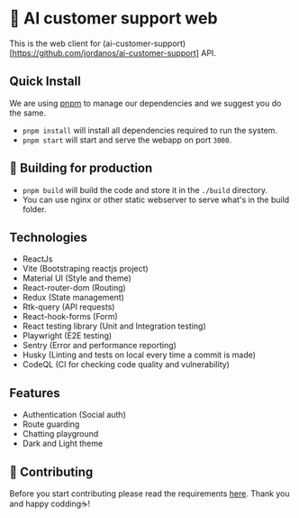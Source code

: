 # 🤖 AI customer support web

This is the web client for (ai-customer-support)[https://github.com/jordanos/ai-customer-support] API.

## Quick Install

We are using [pnpm](https://pnpm.io/) to manage our dependencies and we suggest you do the same.

- `pnpm install` will install all dependencies required to run the system.
- `pnpm start` will start and serve the webapp on port `3000`.


## 🚀 Building for production

- `pnpm build` will build the code and store it in the `./build` directory.
- You can use nginx or other static webserver to serve what's in the build folder.

## Technologies
- ReactJs
- Vite (Bootstraping reactjs project)
- Material UI (Style and theme)
- React-router-dom (Routing)
- Redux (State management)
- Rtk-query (API requests)
- React-hook-forms (Form)
- React testing library (Unit and Integration testing)
- Playwright (E2E testing)
- Sentry (Error and performance reporting)
- Husky (Linting and tests on local every time a commit is made)
- CodeQL (CI for checking code quality and vulnerability)

## Features
- Authentication (Social auth)
- Route guarding
- Chatting playground
- Dark and Light theme

## 💁 Contributing

Before you start contributing please read the requirements [here](./CONTRIBUTING.md).
Thank you and happy codding☕️!
